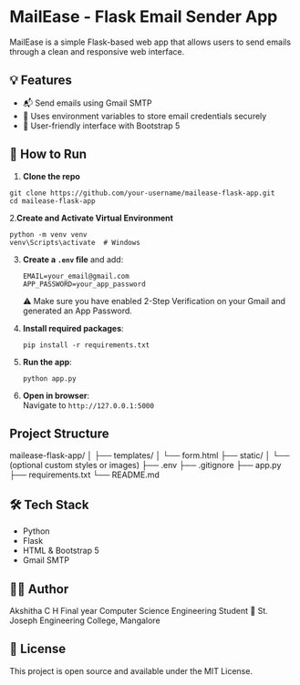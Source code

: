 # MailEase - Flask Email Sender App

MailEase is a simple Flask-based web app that allows users to send emails through a clean and responsive web interface.

## 💡 Features

- 📬 Send emails using Gmail SMTP
- 🔐 Uses environment variables to store email credentials securely
- 🎨 User-friendly interface with Bootstrap 5

## 🚀 How to Run

1. **Clone the repo**
```
git clone https://github.com/your-username/mailease-flask-app.git
cd mailease-flask-app
```

2.**Create and Activate Virtual Environment**
```
python -m venv venv
venv\Scripts\activate  # Windows
```

3. **Create a `.env` file** and add:

    ```
    EMAIL=your_email@gmail.com
    APP_PASSWORD=your_app_password
    ```
    ⚠️ Make sure you have enabled 2-Step Verification on your Gmail and generated an App Password.

4. **Install required packages**:

    ```
    pip install -r requirements.txt
    ```

5. **Run the app**:

    ```
    python app.py
    ```

6. **Open in browser**:  
   Navigate to `http://127.0.0.1:5000`

## Project Structure

mailease-flask-app/
│
├── templates/
│   └── form.html
├── static/
│   └── (optional custom styles or images)
├── .env
├── .gitignore
├── app.py
├── requirements.txt
└── README.md

## 🛠 Tech Stack

- Python
- Flask
- HTML & Bootstrap 5
- Gmail SMTP

## 👩‍💻 Author

Akshitha C H
Final year Computer Science Engineering Student
📍 St. Joseph Engineering College, Mangalore

## 📜 License

This project is open source and available under the MIT License.
